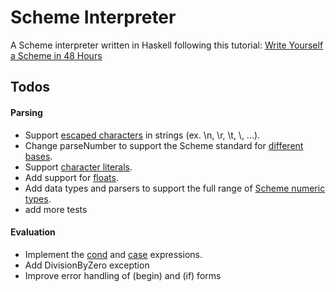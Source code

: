 # Scheme Interpreter
A Scheme interpreter written in Haskell following this tutorial: [Write Yourself a Scheme in 48 Hours](https://en.wikibooks.org/wiki/Write_Yourself_a_Scheme_in_48_Hours)



## Todos

#### Parsing
* Support [escaped characters](http://www.schemers.org/Documents/Standards/R5RS/HTML/r5rs-Z-H-9.html#%_sec_6.3.5) in strings (ex. \n, \r, \t, \\, ...).
* Change parseNumber to support the Scheme standard for [different bases](http://www.schemers.org/Documents/Standards/R5RS/HTML/r5rs-Z-H-9.html#%_sec_6.2.4).
* Support [character literals](http://www.schemers.org/Documents/Standards/R5RS/HTML/r5rs-Z-H-9.html#%_sec_6.3.4).
* Add support for [floats](http://www.schemers.org/Documents/Standards/R5RS/HTML/r5rs-Z-H-9.html#%_sec_6.2.4).
* Add data types and parsers to support the full range of [Scheme numeric types](http://www.schemers.org/Documents/Standards/R5RS/HTML/r5rs-Z-H-9.html#%_sec_6.2.1).
* add more tests

#### Evaluation
* Implement the [cond](http://www.schemers.org/Documents/Standards/R5RS/HTML/r5rs-Z-H-7.html#%_idx_106) and [case](http://www.schemers.org/Documents/Standards/R5RS/HTML/r5rs-Z-H-7.html#%_idx_114) expressions.
* Add DivisionByZero exception
* Improve error handling of (begin) and (if) forms
